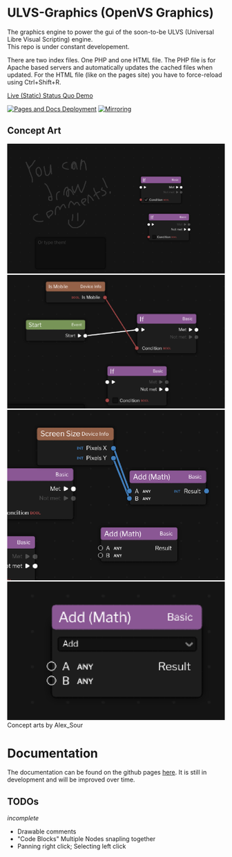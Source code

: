 # ULVS-Graphics (OpenVS Graphics)

The graphics engine to power the gui of the
 soon-to-be ULVS (Universal Libre Visual Scripting)
engine.  
This repo is under constant developement.

There are two index files. One PHP and one HTML file. The PHP file is for Apache based servers and automatically updates the cached files when updated. For the HTML file (like on the pages site) you have to force-reload using Ctrl+Shift+R.

[Live (Static) Status Quo Demo](https://carroted.github.io/ulvs-graphics)

[![Pages and Docs Deployment](https://github.com/Carroted/ulvs-graphics/actions/workflows/deploy.yml/badge.svg?branch=master)](https://github.com/Carroted/ulvs-graphics/actions/workflows/deploy.yml)
[![Mirroring](https://github.com/Carroted/ulvs-graphics/actions/workflows/mirror.yml/badge.svg)](https://github.com/Carroted/ulvs-graphics/actions/workflows/mirror.yml)

## Concept Art

![Concept art image](https://raw.githubusercontent.com/Carroted/ulvs-graphics/master/assets/concept-art.png)
![Second concept art image](https://raw.githubusercontent.com/Carroted/ulvs-graphics/master/assets/concept-art1.png)
![Third concept art image](https://raw.githubusercontent.com/Carroted/ulvs-graphics/master/assets/concept-art2.png)
![Fourth concept art image](https://raw.githubusercontent.com/Carroted/ulvs-graphics/master/assets/concept-art3.png)
Concept arts by Alex_Sour

# Documentation

The documentation can be found on the github pages [here](https://carroted.github.io/ulvs-graphics/docs). It is still in development and will be improved over time.

## TODOs

*incomplete*

- Drawable comments
- "Code Blocks" Multiple Nodes snapling together
- Panning right click; Selecting left click
